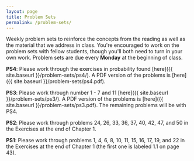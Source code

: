 ```yaml
---
layout: page
title: Problem Sets
permalink: /problem-sets/
---
```


Weekly problem sets to reinforce the concepts from the reading as
well as the material that we address in class. You're encouraged to work on the problem sets with fellow students, though you'll both need to turn in your own work. Problem sets are due every **Monday** at the beginning of class.

**PS4**: Please work through the exercises in probability found [here]({{ site.baseurl }}/problem-sets/ps4/).  A PDF version of the problems is [here]({{ site.baseurl }}/problem-sets/ps4.pdf).

**PS3**: Please work through number 1 - 7 and 11 [here]({{ site.baseurl }}/problem-sets/ps3/).  A PDF version of the problems is [here]({{ site.baseurl }}/problem-sets/ps3.pdf). The remaining problems will be with PS4.

**PS2**: Please work through problems 24, 26, 33, 36, 37, 40, 42, 47, and 50 in the Exercises at the end of Chapter 1.

**PS1**: Please work through problems 1, 4, 6, 8, 10, 11, 15, 16, 17, 19, and 22 in the Exercises at the end of Chapter 1 (the first one is labeled 1.1 on page 43).
